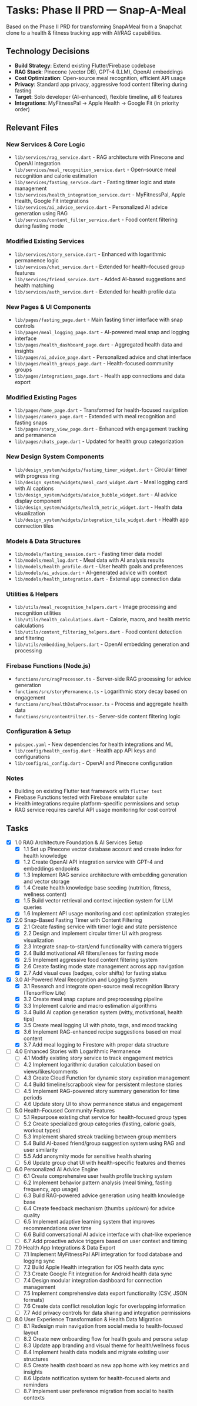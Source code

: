 # Tasks: Phase II PRD — Snap-A-Meal

Based on the Phase II PRD for transforming SnapAMeal from a Snapchat clone to a health & fitness tracking app with AI/RAG capabilities.

## Technology Decisions
- **Build Strategy**: Extend existing Flutter/Firebase codebase
- **RAG Stack**: Pinecone (vector DB), GPT-4 (LLM), OpenAI embeddings
- **Cost Optimization**: Open-source meal recognition, efficient API usage
- **Privacy**: Standard app privacy, aggressive food content filtering during fasting
- **Target**: Solo developer (AI-enhanced), flexible timeline, all 6 features
- **Integrations**: MyFitnessPal → Apple Health → Google Fit (in priority order)

## Relevant Files

### New Services & Core Logic
- `lib/services/rag_service.dart` - RAG architecture with Pinecone and OpenAI integration
- `lib/services/meal_recognition_service.dart` - Open-source meal recognition and calorie estimation
- `lib/services/fasting_service.dart` - Fasting timer logic and state management
- `lib/services/health_integration_service.dart` - MyFitnessPal, Apple Health, Google Fit integrations
- `lib/services/ai_advice_service.dart` - Personalized AI advice generation using RAG
- `lib/services/content_filter_service.dart` - Food content filtering during fasting mode

### Modified Existing Services
- `lib/services/story_service.dart` - Enhanced with logarithmic permanence logic
- `lib/services/chat_service.dart` - Extended for health-focused group features
- `lib/services/friend_service.dart` - Added AI-based suggestions and health matching
- `lib/services/auth_service.dart` - Extended for health profile data

### New Pages & UI Components
- `lib/pages/fasting_page.dart` - Main fasting timer interface with snap controls
- `lib/pages/meal_logging_page.dart` - AI-powered meal snap and logging interface
- `lib/pages/health_dashboard_page.dart` - Aggregated health data and insights
- `lib/pages/ai_advice_page.dart` - Personalized advice and chat interface
- `lib/pages/health_groups_page.dart` - Health-focused community groups
- `lib/pages/integrations_page.dart` - Health app connections and data export

### Modified Existing Pages
- `lib/pages/home_page.dart` - Transformed for health-focused navigation
- `lib/pages/camera_page.dart` - Extended with meal recognition and fasting snaps
- `lib/pages/story_view_page.dart` - Enhanced with engagement tracking and permanence
- `lib/pages/chats_page.dart` - Updated for health group categorization

### New Design System Components
- `lib/design_system/widgets/fasting_timer_widget.dart` - Circular timer with progress ring
- `lib/design_system/widgets/meal_card_widget.dart` - Meal logging card with AI captions
- `lib/design_system/widgets/advice_bubble_widget.dart` - AI advice display component
- `lib/design_system/widgets/health_metric_widget.dart` - Health data visualization
- `lib/design_system/widgets/integration_tile_widget.dart` - Health app connection tiles

### Models & Data Structures
- `lib/models/fasting_session.dart` - Fasting timer data model
- `lib/models/meal_log.dart` - Meal data with AI analysis results
- `lib/models/health_profile.dart` - User health goals and preferences
- `lib/models/ai_advice.dart` - AI-generated advice with context
- `lib/models/health_integration.dart` - External app connection data

### Utilities & Helpers
- `lib/utils/meal_recognition_helpers.dart` - Image processing and recognition utilities
- `lib/utils/health_calculations.dart` - Calorie, macro, and health metric calculations
- `lib/utils/content_filtering_helpers.dart` - Food content detection and filtering
- `lib/utils/embedding_helpers.dart` - OpenAI embedding generation and processing

### Firebase Functions (Node.js)
- `functions/src/ragProcessor.ts` - Server-side RAG processing for advice generation
- `functions/src/storyPermanence.ts` - Logarithmic story decay based on engagement
- `functions/src/healthDataProcessor.ts` - Process and aggregate health data
- `functions/src/contentFilter.ts` - Server-side content filtering logic

### Configuration & Setup
- `pubspec.yaml` - New dependencies for health integrations and ML
- `lib/config/health_config.dart` - Health app API keys and configurations
- `lib/config/ai_config.dart` - OpenAI and Pinecone configuration

### Notes
- Building on existing Flutter test framework with `flutter test`
- Firebase Functions tested with Firebase emulator suite
- Health integrations require platform-specific permissions and setup
- RAG service requires careful API usage monitoring for cost control

## Tasks

- [x] 1.0 RAG Architecture Foundation & AI Services Setup
  - [x] 1.1 Set up Pinecone vector database account and create index for health knowledge
  - [x] 1.2 Create OpenAI API integration service with GPT-4 and embeddings endpoints
  - [x] 1.3 Implement RAG service architecture with embedding generation and vector storage
  - [x] 1.4 Create health knowledge base seeding (nutrition, fitness, wellness content)
  - [x] 1.5 Build vector retrieval and context injection system for LLM queries
  - [x] 1.6 Implement API usage monitoring and cost optimization strategies

- [x] 2.0 Snap-Based Fasting Timer with Content Filtering
  - [x] 2.1 Create fasting service with timer logic and state persistence
  - [x] 2.2 Design and implement circular timer UI with progress visualization
  - [x] 2.3 Integrate snap-to-start/end functionality with camera triggers
  - [x] 2.4 Build motivational AR filters/lenses for fasting mode
  - [x] 2.5 Implement aggressive food content filtering system
  - [x] 2.6 Create fasting mode state management across app navigation
  - [x] 2.7 Add visual cues (badges, color shifts) for fasting status

- [x] 3.0 AI-Powered Meal Recognition and Logging System
  - [x] 3.1 Research and integrate open-source meal recognition library (TensorFlow Lite)
  - [x] 3.2 Create meal snap capture and preprocessing pipeline
  - [x] 3.3 Implement calorie and macro estimation algorithms
  - [x] 3.4 Build AI caption generation system (witty, motivational, health tips)
  - [x] 3.5 Create meal logging UI with photo, tags, and mood tracking
  - [x] 3.6 Implement RAG-enhanced recipe suggestions based on meal content
  - [x] 3.7 Add meal logging to Firestore with proper data structure

- [ ] 4.0 Enhanced Stories with Logarithmic Permanence
  - [ ] 4.1 Modify existing story service to track engagement metrics
  - [ ] 4.2 Implement logarithmic duration calculation based on views/likes/comments
  - [ ] 4.3 Create Cloud Function for dynamic story expiration management
  - [ ] 4.4 Build timeline/scrapbook view for persistent milestone stories
  - [ ] 4.5 Implement RAG-powered story summary generation for time periods
  - [ ] 4.6 Update story UI to show permanence status and engagement

- [ ] 5.0 Health-Focused Community Features
  - [ ] 5.1 Repurpose existing chat service for health-focused group types
  - [ ] 5.2 Create specialized group categories (fasting, calorie goals, workout types)
  - [ ] 5.3 Implement shared streak tracking between group members
  - [ ] 5.4 Build AI-based friend/group suggestion system using RAG and user similarity
  - [ ] 5.5 Add anonymity mode for sensitive health sharing
  - [ ] 5.6 Update group chat UI with health-specific features and themes

- [ ] 6.0 Personalized AI Advice Engine
  - [ ] 6.1 Create comprehensive user health profile tracking system
  - [ ] 6.2 Implement behavior pattern analysis (meal timing, fasting frequency, app usage)
  - [ ] 6.3 Build RAG-powered advice generation using health knowledge base
  - [ ] 6.4 Create feedback mechanism (thumbs up/down) for advice quality
  - [ ] 6.5 Implement adaptive learning system that improves recommendations over time
  - [ ] 6.6 Build conversational AI advice interface with chat-like experience
  - [ ] 6.7 Add proactive advice triggers based on user context and timing

- [ ] 7.0 Health App Integrations & Data Export
  - [ ] 7.1 Implement MyFitnessPal API integration for food database and logging sync
  - [ ] 7.2 Build Apple Health integration for iOS health data sync
  - [ ] 7.3 Create Google Fit integration for Android health data sync
  - [ ] 7.4 Design modular integration dashboard for connection management
  - [ ] 7.5 Implement comprehensive data export functionality (CSV, JSON formats)
  - [ ] 7.6 Create data conflict resolution logic for overlapping information
  - [ ] 7.7 Add privacy controls for data sharing and integration permissions

- [ ] 8.0 User Experience Transformation & Health Data Migration
  - [ ] 8.1 Redesign main navigation from social media to health-focused layout
  - [ ] 8.2 Create new onboarding flow for health goals and persona setup
  - [ ] 8.3 Update app branding and visual theme for health/wellness focus
  - [ ] 8.4 Implement health data models and migrate existing user structures
  - [ ] 8.5 Create health dashboard as new app home with key metrics and insights
  - [ ] 8.6 Update notification system for health-focused alerts and reminders
  - [ ] 8.7 Implement user preference migration from social to health contexts 